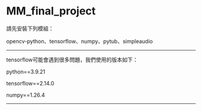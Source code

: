 # MM_final_project

請先安裝下列模組：

opencv-python、tensorflow、numpy、pytub、simpleaudio

---

tensorflow可能會遇到很多問題，我們使用的版本如下：

python==3.9.21

tensorflow==2.14.0

numpy==1.26.4

---


